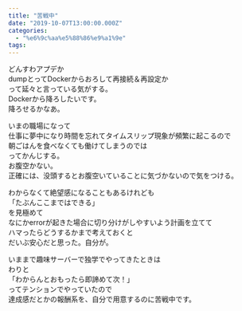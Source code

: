 ```yaml
---
title: "苦戦中"
date: "2019-10-07T13:00:00.000Z"
categories: 
  - "%e6%9c%aa%e5%88%86%e9%a1%9e"
tags: 
---
```


どんすわアプデか  
dumpとってDockerからおろして再接続＆再設定か  
って延々と言っている気がする。  
Dockerから降ろしたいです。  
降ろせるかなあ。

いまの職場になって  
仕事に夢中になり時間を忘れてタイムスリップ現象が頻繁に起こるので  
朝ごはんを食べなくても働けてしまうのでは  
ってかんじする。  
お腹空かない。  
正確には、没頭するとお腹空いていることに気づかないので気をつける。

わからなくて絶望感になることもあるけれども  
「たぶんここまではできる」  
を見極めて  
なにかerrorが起きた場合に切り分けがしやすいよう計画を立てて  
ハマったらどうするかまで考えておくと  
だいぶ安心だと思った。自分が。

いままで趣味サーバーで独学でやってきたときは  
わりと  
「わからんとおもったら即諦めて次！」  
ってテンションでやっていたので  
達成感だとかの報酬系を、自分で用意するのに苦戦中です。
